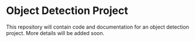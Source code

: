 # Object Detection Project

This repository will contain code and documentation for an object detection project. More details will be added soon.